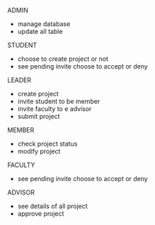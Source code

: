 ADMIN
- manage database
- update all table

STUDENT
- choose to create project or not
- see pending invite choose to accept or deny

LEADER
- create project
- invite student to be member
- invite faculty to e advisor
- submit project

MEMBER
- check project status
- modify project

FACULTY
- see pending invite choose to accept or deny

ADVISOR
- see details of all project
- approve project